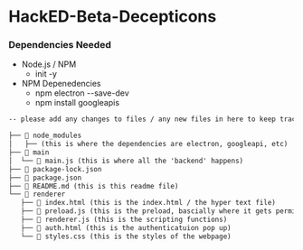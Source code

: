 # HackED-Beta-Decepticons

### Dependencies Needed
- Node.js / NPM
    - init -y
- NPM Depenedencies
    - npm electron --save-dev
    - npm install googleapis

```txt
-- please add any changes to files / any new files in here to keep track of it --

├── 📁 node_modules
│   ├── (this is where the dependencies are electron, googleapi, etc)
├── 📁 main
│  └── 📄 main.js (this is where all the 'backend' happens)
├── 📄 package-lock.json
├── 📄 package.json
├── 📄 README.md (this is this readme file)
└── 📁 renderer
   ├── 📄 index.html (this is the index.html / the hyper text file)
   ├── 📄 preload.js (this is the preload, bascially where it gets permissions)
   ├── 📄 renderer.js (this is the scripting functions)
   ├── 📄 auth.html (this is the authenticatuion pop up)
   └── 📄 styles.css (this is the styles of the webpage)
```